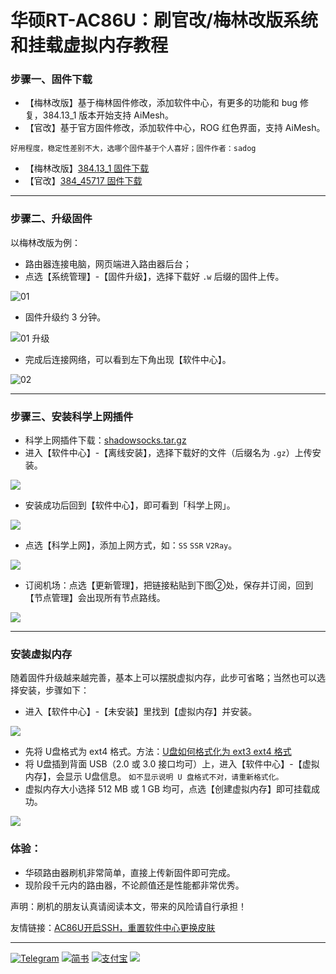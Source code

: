 # 华硕RT-AC86U：刷官改/梅林改版系统和挂载虚拟内存教程

### 步骤一、固件下载

- 【梅林改版】基于梅林固件修改，添加软件中心，有更多的功能和 bug 修复，384.13_1 版本开始支持 AiMesh。
- 【官改】基于官方固件修改，添加软件中心，ROG 红色界面，支持 AiMesh。

 `好用程度，稳定性差别不大，选哪个固件基于个人喜好；固件作者：sadog`
 
- 【梅林改版】[384.13\_1 固件下载][1]
- 【官改】[384\_45717 固件下载][2]

---- 

### 步骤二、升级固件

以梅林改版为例：

* 路由器连接电脑，网页端进入路由器后台；
* 点选【系统管理】-【固件升级】，选择下载好 `.w` 后缀的固件上传。

![01][image-1]

* 固件升级约 3 分钟。

![01 升级][image-2]

- 完成后连接网络，可以看到左下角出现【软件中心】。

![02][image-3]

---

### 步骤三、安装科学上网插件

* 科学上网插件下载：[shadowsocks.tar.gz][3]
* 进入【软件中心】-【离线安装】，选择下载好的文件（后缀名为 `.gz`）上传安装。

![][image-4]

* 安装成功后回到【软件中心】，即可看到「科学上网」。

![][image-5]

* 点选【科学上网】，添加上网方式，如：`SS`  `SSR` `V2Ray`。

![][image-6]

* 订阅机场：点选【更新管理】，把链接粘贴到下图②处，保存并订阅，回到【节点管理】会出现所有节点路线。

![][image-7]

---- 

### 安装虚拟内存

随着固件升级越来越完善，基本上可以摆脱虚拟内存，此步可省略；当然也可以选择安装，步骤如下：
* 进入【软件中心】-【未安装】里找到【虚拟内存】并安装。

![][image-8]

* 先将 U盘格式为 ext4 格式。方法：[U盘如何格式化为 ext3 ext4 格式][4]
* 将 U盘插到背面 USB（2.0 或 3.0 接口均可）上，进入【软件中心】-【虚拟内存】，会显示 U盘信息。
`如不显示说明 U 盘格式不对，请重新格式化。`
* 虚拟内存大小选择 512 MB 或 1 GB 均可，点选【创建虚拟内存】即可挂载成功。

![][image-9]

### 体验：

- 华硕路由器刷机非常简单，直接上传新固件即可完成。
- 现阶段千元内的路由器，不论颜值还是性能都非常优秀。

声明：刷机的朋友认真请阅读本文，带来的风险请自行承担！

友情链接：[AC86U开启SSH，重置软件中心更换皮肤](https://github.com/masonvip/AC86U-pifu/blob/master/README.md)

---
[![Telegram][image-10]][6]
[![简书][image-11]][7]
[![支付宝][image-12]][8]
[![][image-13]][9]

[1]:	https://github.com/masonvip/AC86U-meilin/tree/master/file
[2]:	https://github.com/masonvip/AC86U-meilin/blob/master/file/RT-AC86U_384_45717_koolshare_cferom_ubi-0627.w
[3]:	https://github.com/masonvip/chajian/blob/master/flie01/shadowsocks.tar.gz
[4]:	https://www.jianshu.com/p/85039ac096c3
[5]:	https://rawcdn.githack.com/masonvip/AC86U-pifu/fe382e2a91fde7c1033c8f5d59781797600738a8/README.md
[6]:	https://t.me/MasonClub
[7]:	https://www.jianshu.com/u/76be8479a4ae
[8]:	https://github.com/masonvip/masonvip.github.io/blob/master/file01/%E6%94%AF%E4%BB%98%E5%AE%9D.JPG?raw=true
[9]:	https://github.com/masonvip/masonvip.github.io/blob/master/file01/%E5%BE%AE%E4%BF%A1%E6%94%B6%E6%AC%BE%E4%BA%8C%E7%BB%B4%E7%A0%81.JPG?raw=true

[image-1]:	https://github.com/masonvip/AC86U-meilin/blob/master/picture/01.png?raw=true
[image-2]:	https://github.com/masonvip/AC86U-meilin/blob/master/picture/01%20%E5%8D%87%E7%BA%A7%E4%B8%89%E5%88%86%E9%92%9F.png?raw=true
[image-3]:	https://github.com/masonvip/AC86U-meilin/blob/master/picture/02.png?raw=true
[image-4]:	https://github.com/masonvip/AC86U-meilin/blob/master/picture/03.png?raw=true
[image-5]:	https://github.com/masonvip/AC86U-meilin/blob/master/picture/04.png?raw=true
[image-6]:	https://github.com/masonvip/AC86U-meilin/blob/master/picture/05.png?raw=true
[image-7]:	https://github.com/masonvip/AC86U-meilin/blob/master/picture/06.png?raw=true
[image-8]:	https://github.com/masonvip/AC86U-meilin/blob/master/picture/07.png?raw=true
[image-9]:	https://github.com/masonvip/AC86U-meilin/blob/master/picture/08.png?raw=true
[image-10]:	https://rawcdn.githack.com/masonvip/masonvip.github.io/7fa770686f715c1d67b1544a6dc92d0bc24855c2/file01/Telegram.svg
[image-11]:	https://rawcdn.githack.com/masonvip/masonvip.github.io/7fa770686f715c1d67b1544a6dc92d0bc24855c2/file01/%E7%AE%80%E4%B9%A6.svg
[image-12]:	https://rawcdn.githack.com/masonvip/masonvip.github.io/18ae48780713dafb6da43fb13fd869429e648d37/file01/%E6%94%AF%E4%BB%98%E5%AE%9D.svg
[image-13]:	https://rawcdn.githack.com/masonvip/masonvip.github.io/6f7f84c40b1e1ef79292707e4151017017aa09ed/file01/%E5%BE%AE%E4%BF%A1%E6%8D%90%E8%B5%A0.svg
